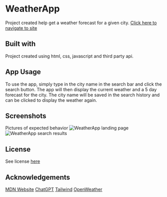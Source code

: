 # WeatherApp

Project created help get a weather forecast for a given city. [Click here to navigate to site](https://baseduli.github.io/WeatherApp/)

## Built with
Project created using html, css, javascript and third party api.

## App Usage
To use the app, simply type in the city name in the search bar and click the search button. The app will then display the current weather and a 5 day forecast for the city. The city name will be saved in the search history and can be clicked to display the weather again.

## Screenshots
Pictures of expected behavior
![WeatherApp landing page](.main/assets/screenshots/WeatherAppLanding.png)
![WeatherApp search results](.main/assets/screenshots/WeatherAppInfo.png)

## License
See license [here](./LICENSE)

## Acknowledgements
[MDN Website](https://developer.mozilla.org/en-US/)
[ChatGPT](https://chat.openai.com/)
[Tailwind](https://tailwindcss.com/)
[OpenWeather](https://openweathermap.org/)